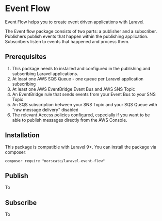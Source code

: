 # Event Flow
Event Flow helps you to create event driven applications with Laravel.

The Event flow package consists of two parts: a publisher and a subscriber. Publishers publish events that happen within the publishing application. Subscribers listen to events that happened and process them.

## Prerequisites
1. This package needs to installed and configured in the publishing and subscribing Laravel applications.
2. At least one AWS SQS Queue - one queue per Laravel application subscribing
3. At least one AWS EventBridge Event Bus and AWS SNS Topic
4. An EventBridge rule that sends events from your Event Bus to your SNS Topic
5. An SQS subscription between your SNS Topic and your SQS Queue with "raw message delivery" disabled
6. The relevant Access policies configured, especially if you want to be able to publish messages directly from the AWS Console.

## Installation
This package is compatible with Laravel 9+. You can install the package via composer:

```
composer require "morscate/laravel-event-flow"
```

## Publish
To

## Subscribe
To
